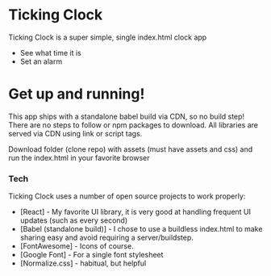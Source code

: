 # Ticking Clock

Ticking Clock is a super simple, single index.html clock app

- See what time it is
- Set an alarm

# Get up and running!

This app ships with a standalone babel build via CDN, so no build step!
There are no steps to follow or npm packages to download.
All libraries are served via CDN using link or script tags.

Download folder (clone repo) with assets (must have assets and css) and run the index.html
in your favorite browser

### Tech

Ticking Clock uses a number of open source projects to work properly:

- [React] - My favorite UI library, it is very good at handling frequent UI updates (such as every second)
- [Babel (standalone build)] - I chose to use a buildless index.html to make sharing easy and avoid requiring a server/buildstep.
- [FontAwesome] - Icons of course.
- [Google Font] - For a single font stylesheet
- [Normalize.css] - habitual, but helpful
